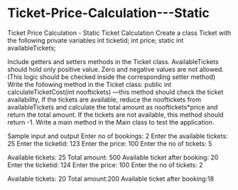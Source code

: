 # Ticket-Price-Calculation---Static

Ticket Price Calculation - Static
Ticket Calculation
Create a class Ticket with the following private variables
int ticketid;
int price;
static int availableTickets;

Include getters and setters methods in the Ticket class.
AvailableTickets should hold only positive value. Zero and negative values are not allowed.(This logic should be checked inside the corresponding setter method)
Write the following method in the Ticket class:
public int calculateTicketCost(int nooftickets) —this method should check the ticket availability, If the tickets are available, reduce the nooftickets from availableTickets and calculate the total amount as nooftickets*price  and return the total amount.  If the tickets are not available, this method should return -1.
Write a main method in the Main class to test the application.

Sample input and output
Enter no of bookings: 2
Enter the available tickets: 25
Enter the ticketid: 123
Enter the price: 100
Enter the no of tickets: 5

Available tickets: 25
Total amount: 500
Available ticket after booking: 20
Enter the ticketid: 124
Enter the price: 100
Enter the no of tickets: 2

Available tickets: 20
Total amount:200
Available ticket after booking:18

